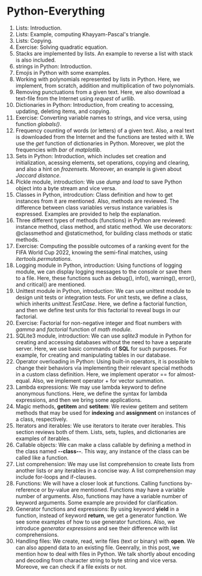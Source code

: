 # Python-Everything

1. Lists: Introduction.
2. Lists: Example, computing Khayyam-Pascal's triangle.
3. Lists: Copying.
4. Exercise: Solving quadratic equation.
5. Stacks are implemented by lists. An example to reverse a list with stack is also included.
6. strings in Python: Introduction.
7. Emojis in Python with some examples.
8. Working with polynomials represented by lists in Python. Here, we implement, from scratch, addition and multiplication of two polynomials.
9. Removing punctuations from a given text. Here, we also download a text-file from the Internet using *request* of *urllib*.
10. Dictionaries in Python: Introduction, from creating to accessing, updating, deleting items, and copying.
11. Exercise: Converting variable names to strings, and vice versa, using function *globals()*.
12. Frequency counting of words (or letters) of a given text. Also, a real text is downloaded from the Internet and the functions are tested with it. We use the *get* function of dictionaries in Python. Moreover, we plot the frequencies with  *bar* of *matplotlib*.
13. Sets in Python: Introduction, which includes set creation and initialization, acessing elements, set operations, copying and clearing, and also a hint on *frozensets*. Moreover, an example is given about *Jaccard distance*.
14. Pickle module, introduction: We use *dump* and *load* to save Python object into a byte stream and vice versa.
15. Classes in Python, introdcution: Class definition and how to get instances from it are mentioned. Also, methods are reviewed. The difference between class variables versus instance variables is expressed. Examples are provided to help the explanation.
16. Three different types of methods (functions) in Python are reviewed: instance method, class method, and static method. We use decorators: @classmethod and @staticmethod, for building class methods or static methods.
17. Exercise: Computing the possible outcomes of a ranking event for the FIFA World Cup 2022, knowing the semi-final matches, using *itertools.permutations*.
18. Logging module in Python, introduction: Using functions of logging module, we can display logging messages to the console or save them to a file. Here, these functions such as debug(), info(), warning(), error(), and critical() are mentioned.
19. Unittest module in Python, introduction: We can use unittest module to design unit tests or integration tests. For unit tests, we define a class, which inherits *unittest.TestCase*. Here, we define a factorial function, and then we define test units for this factorial to reveal bugs in our factorial.
20. Exercise: Factorial for non-negative integer and float numbers with *gamma* and *factorial* function of *math module*.
21. SQLite3 module, introduction: We can use *sqlite3* module in Python for creating and accessing databases without the need to have a separate server. Here, we use basic commands of **SQL** for such purposes. For example, for creating and manipulating tables in our database.
22. Operator overloading in Python: Using built-in operators, it is possible to change their behaviors via implementing their relevant special methods in a custom class definition. Here, we implement operator == for almost-equal. Also, we implement operator + for vector summation. 
23. Lambda expressions: We may use lambda keyword to define anonymous functions. Here, we define the syntax for lambda expressions, and then we bring some applications.
24. Magic methods, __getitem__ and __setitem__: We review getitem and setitem methods that may be used for **indexing** and **assignment** on instances of a class, respectively.  
25. Iterators and iterables: We use iterators to iterate over iterables. This section reviews both of them. Lists, sets, tuples, and dictionaries are examples of iterables.
26. Callable objects: We can make a class callable by defining a method in the class named **--class--**. This way, any instance of the class can be called like a function.
27. List comprehension: We may use list comprehension to create lists from another lists or any iterables in  a concise way. A list comprehension may include for-loops and if-clauses.
28. Functions: We will have a closer look at functions. Calling  functions by-reference or by-value are mentioned. Functions may have a variable number of arguments. Also, functions may have a variable number of keyword arguments. Some example are provided for clarification.
29. Generator functions and expressions: By using keyword **yield** in a function, instead of  keyword **return**, we get a generator function. We see some examples of how to use generator functions. Also, we introduce *generator expressions* and see their difference with list comprehensions.
30. Handling files: We create, read, write files (text or binary) with **open**. We can also append data to an existing file. Geenrally, in this post, we mention how to deal with files in Python. We talk shortly about encoding and decoding from character string to byte string and vice versa. Moreove, we can check if a file exists or not. 